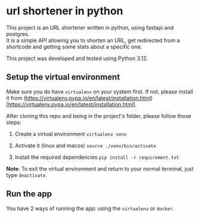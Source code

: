 # url shortener in python

This project is an URL shortener written in python, using fastapi and postgres.  
It is a simple API allowing you to shorten an URL, get redirected from a shortcode and getting 
some stats about a specific one.

This project was developed and tested using Python 3.12.

## Setup the virtual environment

Make sure you do have `virtualenv` on your system first. If not, please install it from 
(https://virtualenv.pypa.io/en/latest/installation.html)[https://virtualenv.pypa.io/en/latest/installation.html].

After cloning this repo and being in the project's folder, please follow those steps:

1. Create a virtual environment 
```virtualenv venv```

2. Activate it (linux and macos)
```source ./venv/bin/activate```

3. Install the required dependencies
```pip install -r requirement.txt```

**Note**: To exit the virtual environment and return to your normal terminal, just type `deactivate`.


## Run the app

You have 2 ways of running the app: using the `virtualenv` or `docker`.



